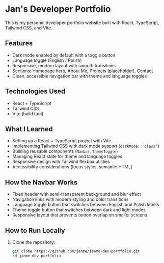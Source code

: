 # Jan's Developer Portfolio

This is my personal developer portfolio website built with React, TypeScript, Tailwind CSS, and Vite.

## Features

- Dark mode enabled by default with a toggle button
- Language toggle (English / Polish)
- Responsive, modern layout with smooth transitions
- Sections: Homepage hero, About Me, Projects (placeholder), Contact
- Clean, accessible navigation bar with theme and language toggles

## Technologies Used

- React + TypeScript
- Tailwind CSS
- Vite (build tool)

## What I Learned

- Setting up a React + TypeScript project with Vite
- Implementing Tailwind CSS with dark mode support (`darkMode: 'class'`)
- Building reusable components (`Navbar`, `ThemeToggle`)
- Managing React state for theme and language toggles
- Responsive design with Tailwind flexbox utilities
- Accessibility considerations (focus styles, semantic HTML)

## How the Navbar Works

- Fixed header with semi-transparent background and blur effect
- Navigation links with modern styling and color transitions
- Language toggle button that switches between English and Polish labels
- Theme toggle button that switches between dark and light modes
- Responsive layout that prevents button overlap on smaller screens

## How to Run Locally

1. Clone the repository:

   ```bash
   git clone https://github.com/janme/janme-dev-portfolio.git
   cd janme-dev-portfolio
